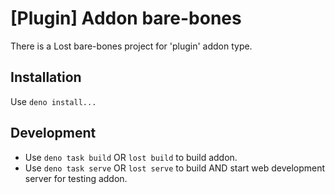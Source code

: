 # [Plugin] Addon bare-bones

There is a Lost bare-bones project for 'plugin' addon type.

## Installation
Use `deno install...`

## Development
- Use `deno task build` OR `lost build` to build addon.
- Use `deno task serve` OR `lost serve` to build AND start web development server for testing addon.
